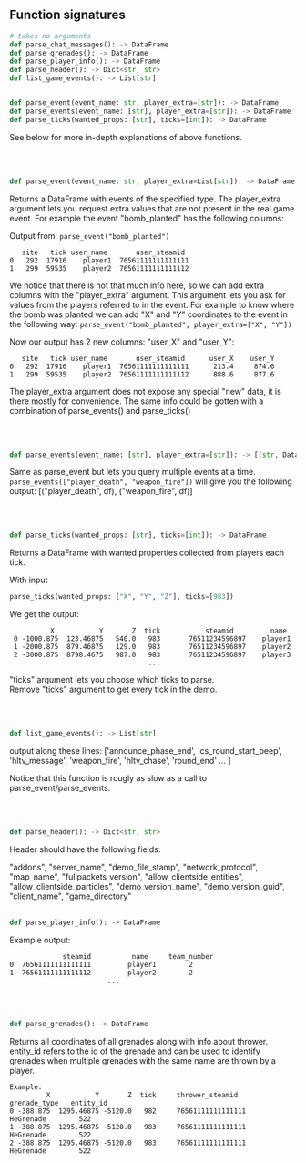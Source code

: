 ## Function signatures
```Python
# takes no arguments
def parse_chat_messages(): -> DataFrame
def parse_grenades(): -> DataFrame
def parse_player_info(): -> DataFrame
def parse_header(): -> Dict<str, str>
def list_game_events(): -> List[str]


def parse_event(event_name: str, player_extra=[str]): -> DataFrame
def parse_events(event_name: [str], player_extra=[str]): -> DataFrame
def parse_ticks(wanted_props: [str], ticks=[int]): -> DataFrame
```
See below for more in-depth explanations of above functions.

<br/><br/>

```Python
def parse_event(event_name: str, player_extra=List[str]): -> DataFrame
```
Returns a DataFrame with events of the specified type. The player_extra argument lets you request extra values that are not present in the real game event. For example the event "bomb_planted" has the following columns:

Output from: ```parse_event("bomb_planted")```
```
   site   tick user_name       user_steamid
0   292  17916    player1  76561111111111111
1   299  59535    player2  76561111111111112
```
We notice that there is not that much info here, so we can add extra columns with the "player_extra" argument. This argument lets you ask for values from the players referred to in the event. For example to know where the bomb was planted we can add "X" and "Y" coordinates to the event in the following way: ```parse_event("bomb_planted", player_extra=["X", "Y"])```

Now our output has 2 new columns: "user_X" and "user_Y":
```
   site   tick user_name       user_steamid      user_X    user_Y
0   292  17916    player1  76561111111111111      213.4     874.6
1   299  59535    player2  76561111111111112      888.6     877.6
```
The player_extra argument does not expose any special "new" data, it is there mostly for convenience. The same info could be gotten with a combination of parse_events() and parse_ticks()


<br/><br/>
```Python
def parse_events(event_name: [str], player_extra=[str]): -> [(str, DataFrame)]
```
Same as parse_event but lets you query multiple events at a time. 
```parse_events(["player_death", "weapon_fire"])``` will give you the following output: [("player_death", df), ("weapon_fire", df)]



<br/><br/>
```Python
def parse_ticks(wanted_props: [str], ticks=[int]): -> DataFrame
```
Returns a DataFrame with wanted properties collected from players each tick.

With input
```Python
parse_ticks(wanted_props: ["X", "Y", "Z"], ticks=[983])
```

We get the output:

    
              X           Y       Z  tick           steamid         name
     0 -1000.875  123.46875   540.0   983       76511234596897    player1
     1 -2000.875  879.46875   129.0   983       76511234596897    player2
     2 -3000.875  8798.4675   987.0   983       76511234596897    player3
                                      ...   
"ticks" argument lets you choose which ticks to parse.  
Remove "ticks" argument to get every tick in the demo.

<br/><br/>
```Python
def list_game_events(): -> List[str]
```
output along these lines:
['announce_phase_end', 'cs_round_start_beep', 'hltv_message', 'weapon_fire', 'hltv_chase', 'round_end' ... ]

Notice that this function is rougly as slow as a call to parse_event/parse_events.

<br/><br/>
```Python
def parse_header(): -> Dict<str, str>
```
Header should have the following fields:

"addons", "server_name", "demo_file_stamp", "network_protocol",
"map_name", "fullpackets_version", "allow_clientside_entities",
"allow_clientside_particles", "demo_version_name", "demo_version_guid",
"client_name", "game_directory"
<br/><br/>
```Python
def parse_player_info(): -> DataFrame
```

Example output:
```
             steamid          name     team_number
0  76561111111111111         player1        2
1  76561111111111112         player2        2
                        ...
```
<br/><br/>
```Python
def parse_grenades(): -> DataFrame
```
Returns all coordinates of all grenades along with info about thrower. entity_id refers to the id of the grenade and can be used to identify grenades when multiple grenades with the same name are thrown by a player.


    
    Example:
             X           Y       Z  tick     thrower_steamid    grenade_type   entity_id
    0 -388.875  1295.46875 -5120.0   982     76561111111111111    HeGrenade        522
    1 -388.875  1295.46875 -5120.0   983     76561111111111111    HeGrenade        522
    2 -388.875  1295.46875 -5120.0   983     76561111111111111    HeGrenade        522